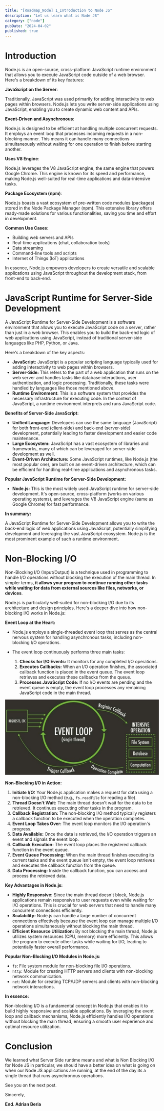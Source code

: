 ```yaml
---
title: "[Roadmap_Node] 1_Introduction to Node JS"
description: "Let us learn what is Node JS"
category: ["node"]
pubDate: "2024-04-02"
published: true
---
```


# Introduction

Node.js is an open-source, cross-platform JavaScript runtime environment that allows you to execute JavaScript code outside of a web browser. Here's a breakdown of its key features:

**JavaScript on the Server**:

Traditionally, JavaScript was used primarily for adding interactivity to web pages within browsers. Node.js lets you write server-side applications using JavaScript, enabling you to create dynamic web content and APIs.

**Event-Driven and Asynchronous**:

Node.js is designed to be efficient at handling multiple concurrent requests. It employs an event loop that processes incoming requests in a non-blocking manner. This means it can handle many connections simultaneously without waiting for one operation to finish before starting another.

**Uses V8 Engine**:

Node.js leverages the V8 JavaScript engine, the same engine that powers Google Chrome. This engine is known for its speed and performance, making Node.js well-suited for real-time applications and data-intensive tasks.

**Package Ecosystem (npm)**:

Node.js boasts a vast ecosystem of pre-written code modules (packages) stored in the Node Package Manager (npm). This extensive library offers ready-made solutions for various functionalities, saving you time and effort in development.

**Common Use Cases**:

- Building web servers and APIs
- Real-time applications (chat, collaboration tools)
- Data streaming
- Command-line tools and scripts
- Internet of Things (IoT) applications

In essence, Node.js empowers developers to create versatile and scalable applications using JavaScript throughout the development stack, from front-end to back-end.

# JavaScript Runtime for Server-Side Development

A JavaScript Runtime for Server-Side Development is a software environment that allows you to execute JavaScript code on a server, rather than just in a web browser. This enables you to build the back-end logic of web applications using JavaScript, instead of traditional server-side languages like PHP, Python, or Java.

Here's a breakdown of the key aspects:

- **JavaScript:** JavaScript is a popular scripting language typically used for adding interactivity to web pages within browsers.
- **Server-Side:** This refers to the part of a web application that runs on the web server and handles tasks like database interactions, user authentication, and logic processing. Traditionally, these tasks were handled by languages like those mentioned above.
- **Runtime Environment:** This is a software system that provides the necessary infrastructure for executing code. In the context of JavaScript, a runtime environment interprets and runs JavaScript code.

**Benefits of Server-Side JavaScript:**

- **Unified Language:** Developers can use the same language (JavaScript) for both front-end (client-side) and back-end (server-side) development, potentially leading to faster development and easier code maintenance.
- **Large Ecosystem:** JavaScript has a vast ecosystem of libraries and frameworks, many of which can be leveraged for server-side development as well.
- **Event-Driven Architecture:** Some JavaScript runtimes, like Node.js (the most popular one), are built on an event-driven architecture, which can be efficient for handling real-time applications and asynchronous tasks.

**Popular JavaScript Runtime for Server-Side Development:**

- **Node.js:** This is the most widely used JavaScript runtime for server-side development. It's open-source, cross-platform (works on various operating systems), and leverages the V8 JavaScript engine (same as Google Chrome) for fast performance.

**In summary:**

A JavaScript Runtime for Server-Side Development allows you to write the back-end logic of web applications using JavaScript, potentially simplifying development and leveraging the vast JavaScript ecosystem. Node.js is the most prominent example of such a runtime environment.

# Non-Blocking I/O

Non-Blocking I/O (Input/Output) is a technique used in programming to handle I/O operations without blocking the execution of the main thread. In simpler terms, **it allows your program to continue running other tasks while waiting for data from external sources like files, networks, or devices**.

Node.js is particularly well-suited for non-blocking I/O due to its architecture and design principles. Here's a deeper dive into how non-blocking I/O works in Node.js:

**Event Loop at the Heart:**

- Node.js employs a single-threaded event loop that serves as the central nervous system for handling asynchronous tasks, including non-blocking I/O operations.
- The event loop continuously performs three main tasks:

  1. **Checks for I/O Events:** It monitors for any completed I/O operations.
  2. **Executes Callbacks:** When an I/O operation finishes, the associated callback function is placed in the event queue. The event loop retrieves and executes these callbacks from the queue.
  3. **Processes JavaScript Code:** If no I/O events are pending and the event queue is empty, the event loop processes any remaining JavaScript code in the main thread.

![Event loop](./45_EventLoop.jpg)

**Non-Blocking I/O in Action:**

1. **Initiate I/O:** Your Node.js application makes a request for data using a non-blocking I/O method (e.g., `fs.readFile` for reading a file).
2. **Thread Doesn't Wait:** The main thread doesn't wait for the data to be retrieved. It continues executing other tasks in the program.
3. **Callback Registration:** The non-blocking I/O method typically registers a callback function to be executed when the operation completes.
4. **Event Loop Takes Over:** The event loop monitors the I/O operation's progress.
5. **Data Available:** Once the data is retrieved, the I/O operation triggers an event and signals the event loop.
6. **Callback Execution:** The event loop places the registered callback function in the event queue.
7. **Event Queue Processing:** When the main thread finishes executing its current tasks and the event queue isn't empty, the event loop retrieves and executes the callback function from the queue.
8. **Data Processing:** Inside the callback function, you can access and process the retrieved data.

**Key Advantages in Node.js:**

- **Highly Responsive:** Since the main thread doesn't block, Node.js applications remain responsive to user requests even while waiting for I/O operations. This is crucial for web servers that need to handle many concurrent connections efficiently.
- **Scalability:** Node.js can handle a large number of concurrent connections effectively because the event loop can manage multiple I/O operations simultaneously without blocking the main thread.
- **Efficient Resource Utilization:** By not blocking the main thread, Node.js utilizes system resources (CPU, memory) more efficiently. This allows the program to execute other tasks while waiting for I/O, leading to potentially faster overall performance.

**Popular Non-Blocking I/O Modules in Node.js:**

- `fs`: File system module for non-blocking file I/O operations.
- `http`: Module for creating HTTP servers and clients with non-blocking network communication.
- `net`: Module for creating TCP/UDP servers and clients with non-blocking network interactions.

**In essence:**

Non-blocking I/O is a fundamental concept in Node.js that enables it to build highly responsive and scalable applications. By leveraging the event loop and callback mechanisms, Node.js efficiently handles I/O operations without blocking the main thread, ensuring a smooth user experience and optimal resource utilization.

# Conclusion

We learned what Server Side runtime means and what is Non Blocking I/O for Node JS in particular, we should have a better idea on what is going on when our Node JS applications are running, at the end of the day its a single thread that runs asynchronous operations.

See you on the next post.

Sincerely,

**End. Adrian Beria**
